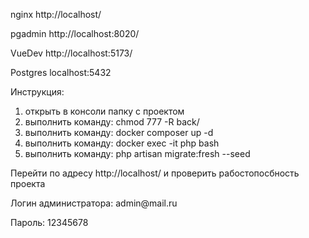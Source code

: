 <p>nginx http://localhost/</p>
<p>pgadmin http://localhost:8020/</p>
<p>VueDev http://localhost:5173/</p>
<p>Postgres localhost:5432</p>

<p>Инструкция:</p>
<ol>
    <li>открыть в консоли папку с проектом</li>
    <li>выполнить команду: chmod 777 -R back/</li>
    <li>выполнить команду: docker composer up -d</li>
    <li>выполнить команду: docker exec -it php bash</li>
    <li>выполнить команду: php artisan migrate:fresh --seed</li>
</ol>

<p>Перейти по адресу http://localhost/ и проверить рабостопосбность проекта</p>
<p>Логин администратора: admin@mail.ru</p>
<p>Пароль: 12345678</p>


